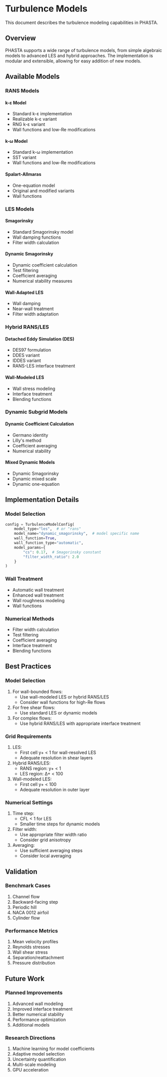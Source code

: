 # Turbulence Models

This document describes the turbulence modeling capabilities in PHASTA.

## Overview

PHASTA supports a wide range of turbulence models, from simple algebraic models to advanced LES and hybrid approaches. The implementation is modular and extensible, allowing for easy addition of new models.

## Available Models

### RANS Models

#### k-ε Model
- Standard k-ε implementation
- Realizable k-ε variant
- RNG k-ε variant
- Wall functions and low-Re modifications

#### k-ω Model
- Standard k-ω implementation
- SST variant
- Wall functions and low-Re modifications

#### Spalart-Allmaras
- One-equation model
- Original and modified variants
- Wall functions

### LES Models

#### Smagorinsky
- Standard Smagorinsky model
- Wall damping functions
- Filter width calculation

#### Dynamic Smagorinsky
- Dynamic coefficient calculation
- Test filtering
- Coefficient averaging
- Numerical stability measures

#### Wall-Adapted LES
- Wall damping
- Near-wall treatment
- Filter width adaptation

### Hybrid RANS/LES

#### Detached Eddy Simulation (DES)
- DES97 formulation
- DDES variant
- IDDES variant
- RANS-LES interface treatment

#### Wall-Modeled LES
- Wall stress modeling
- Interface treatment
- Blending functions

### Dynamic Subgrid Models

#### Dynamic Coefficient Calculation
- Germano identity
- Lilly's method
- Coefficient averaging
- Numerical stability

#### Mixed Dynamic Models
- Dynamic Smagorinsky
- Dynamic mixed scale
- Dynamic one-equation

## Implementation Details

### Model Selection
```python
config = TurbulenceModelConfig(
    model_type="les",  # or "rans"
    model_name="dynamic_smagorinsky",  # model specific name
    wall_function=True,
    wall_function_type="automatic",
    model_params={
        "cs": 0.17,  # Smagorinsky constant
        "filter_width_ratio": 2.0
    }
)
```

### Wall Treatment
- Automatic wall treatment
- Enhanced wall treatment
- Wall roughness modeling
- Wall functions

### Numerical Methods
- Filter width calculation
- Test filtering
- Coefficient averaging
- Interface treatment
- Blending functions

## Best Practices

### Model Selection
1. For wall-bounded flows:
   - Use wall-modeled LES or hybrid RANS/LES
   - Consider wall functions for high-Re flows
2. For free shear flows:
   - Use standard LES or dynamic models
3. For complex flows:
   - Use hybrid RANS/LES with appropriate interface treatment

### Grid Requirements
1. LES:
   - First cell y+ < 1 for wall-resolved LES
   - Adequate resolution in shear layers
2. Hybrid RANS/LES:
   - RANS region: y+ < 1
   - LES region: Δ+ < 100
3. Wall-modeled LES:
   - First cell y+ < 100
   - Adequate resolution in outer layer

### Numerical Settings
1. Time step:
   - CFL < 1 for LES
   - Smaller time steps for dynamic models
2. Filter width:
   - Use appropriate filter width ratio
   - Consider grid anisotropy
3. Averaging:
   - Use sufficient averaging steps
   - Consider local averaging

## Validation

### Benchmark Cases
1. Channel flow
2. Backward-facing step
3. Periodic hill
4. NACA 0012 airfoil
5. Cylinder flow

### Performance Metrics
1. Mean velocity profiles
2. Reynolds stresses
3. Wall shear stress
4. Separation/reattachment
5. Pressure distribution

## Future Work

### Planned Improvements
1. Advanced wall modeling
2. Improved interface treatment
3. Better numerical stability
4. Performance optimization
5. Additional models

### Research Directions
1. Machine learning for model coefficients
2. Adaptive model selection
3. Uncertainty quantification
4. Multi-scale modeling
5. GPU acceleration 